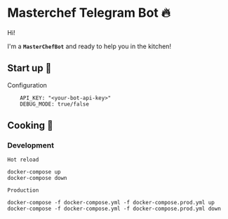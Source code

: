 # Masterchef Telegram Bot :fire:

Hi!

I'm a **`MasterChefBot`** and ready to help you in the kitchen!

## Start up :rocket:

Configuration
```
    API_KEY: "<your-bot-api-key>"
    DEBUG_MODE: true/false
```

## Cooking :pizza:

### Development
`Hot reload`
```
docker-compose up
docker-compose down
```
`Production`
```
docker-compose -f docker-compose.yml -f docker-compose.prod.yml up
docker-compose -f docker-compose.yml -f docker-compose.prod.yml down
```
